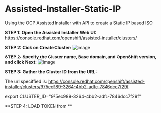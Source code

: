 # Assisted-Installer-Static-IP
Using the OCP Assisted Installer with API to create a Static IP based ISO


**STEP 1: Open the Assisted Installer Web UI:**
https://console.redhat.com/openshift/assisted-installer/clusters/


**STEP 2: Cick on Create Cluster:**
![image](https://user-images.githubusercontent.com/48925593/134395134-1665ad54-7c20-4251-a436-9efedb0fe764.png)


**STEP 2: Specify the Cluster name, Base domain, and OpenShift version, and click Next:**
![image](https://user-images.githubusercontent.com/48925593/134395722-86f875ad-016a-4d2c-92d0-222dc1a2b091.png)


**STEP 3: Gather the Cluster ID from the URL:**

The url speciffied is: 
https://console.redhat.com/openshift/assisted-installer/clusters/975ec989-3264-4bb2-adfc-7846dcc7f29f

export CLUSTER_ID="975ec989-3264-4bb2-adfc-7846dcc7f29f"


**STEP 4: LOAD TOKEN from **

